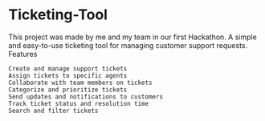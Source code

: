# Ticketing-Tool
This project was made by me and my team in our first Hackathon.
A simple and easy-to-use ticketing tool for managing customer support requests.
Features

    Create and manage support tickets
    Assign tickets to specific agents
    Collaborate with team members on tickets
    Categorize and prioritize tickets
    Send updates and notifications to customers
    Track ticket status and resolution time
    Search and filter tickets
